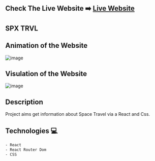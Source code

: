 ## Check The Live Website ➡️ [Live Website](https://aslinurtolga-lastfm.netlify.app/)

## SPX TRVL
## Animation of the Website

![image](./travel.gif)

## Visulation of the Website

![image](./ss.jpg)

## Description
Project aims get information about Space Travel via a React and Css.

## Technologies 💻
```bash
- React
- React Router Dom
- CSS
```
